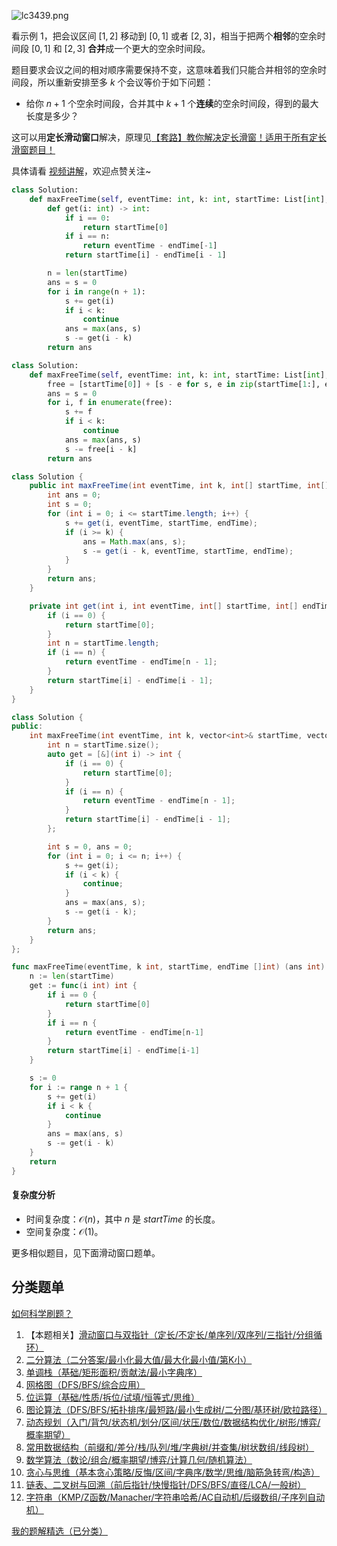 ![lc3439.png](https://pic.leetcode.cn/1738458316-BLfZXa-lc3439.png)

看示例 1，把会议区间 $[1,2]$ 移动到 $[0,1]$ 或者 $[2,3]$，相当于把两个**相邻**的空余时间段 $[0,1]$ 和 $[2,3]$ **合并**成一个更大的空余时间段。

题目要求会议之间的相对顺序需要保持不变，这意味着我们只能合并相邻的空余时间段，所以重新安排至多 $k$ 个会议等价于如下问题：

- 给你 $n+1$ 个空余时间段，合并其中 $k+1$ 个**连续**的空余时间段，得到的最大长度是多少？

这可以用**定长滑动窗口**解决，原理见[【套路】教你解决定长滑窗！适用于所有定长滑窗题目！](https://leetcode.cn/problems/maximum-number-of-vowels-in-a-substring-of-given-length/solutions/2809359/tao-lu-jiao-ni-jie-jue-ding-chang-hua-ch-fzfo/)

具体请看 [视频讲解](https://www.bilibili.com/video/BV1eUF6eaERQ/?t=38s)，欢迎点赞关注~

```py [sol-Python3]
class Solution:
    def maxFreeTime(self, eventTime: int, k: int, startTime: List[int], endTime: List[int]) -> int:
        def get(i: int) -> int:
            if i == 0:
                return startTime[0]
            if i == n:
                return eventTime - endTime[-1]
            return startTime[i] - endTime[i - 1]

        n = len(startTime)
        ans = s = 0
        for i in range(n + 1):
            s += get(i)
            if i < k:
                continue
            ans = max(ans, s)
            s -= get(i - k)
        return ans
```

```py [sol-Python3 写法二]
class Solution:
    def maxFreeTime(self, eventTime: int, k: int, startTime: List[int], endTime: List[int]) -> int:
        free = [startTime[0]] + [s - e for s, e in zip(startTime[1:], endTime)] + [eventTime - endTime[-1]]
        ans = s = 0
        for i, f in enumerate(free):
            s += f
            if i < k:
                continue
            ans = max(ans, s)
            s -= free[i - k]
        return ans
```

```java [sol-Java]
class Solution {
    public int maxFreeTime(int eventTime, int k, int[] startTime, int[] endTime) {
        int ans = 0;
        int s = 0;
        for (int i = 0; i <= startTime.length; i++) {
            s += get(i, eventTime, startTime, endTime);
            if (i >= k) {
                ans = Math.max(ans, s);
                s -= get(i - k, eventTime, startTime, endTime);
            }
        }
        return ans;
    }

    private int get(int i, int eventTime, int[] startTime, int[] endTime) {
        if (i == 0) {
            return startTime[0];
        }
        int n = startTime.length;
        if (i == n) {
            return eventTime - endTime[n - 1];
        }
        return startTime[i] - endTime[i - 1];
    }
}
```

```cpp [sol-C++]
class Solution {
public:
    int maxFreeTime(int eventTime, int k, vector<int>& startTime, vector<int>& endTime) {
        int n = startTime.size();
        auto get = [&](int i) -> int {
            if (i == 0) {
                return startTime[0];
            }
            if (i == n) {
                return eventTime - endTime[n - 1];
            }
            return startTime[i] - endTime[i - 1];
        };

        int s = 0, ans = 0;
        for (int i = 0; i <= n; i++) {
            s += get(i);
            if (i < k) {
                continue;
            }
            ans = max(ans, s);
            s -= get(i - k);
        }
        return ans;
    }
};
```

```go [sol-Go]
func maxFreeTime(eventTime, k int, startTime, endTime []int) (ans int) {
	n := len(startTime)
	get := func(i int) int {
		if i == 0 {
			return startTime[0]
		}
		if i == n {
			return eventTime - endTime[n-1]
		}
		return startTime[i] - endTime[i-1]
	}

	s := 0
	for i := range n + 1 {
		s += get(i)
		if i < k {
			continue
		}
		ans = max(ans, s)
		s -= get(i - k)
	}
	return
}
```

#### 复杂度分析

- 时间复杂度：$\mathcal{O}(n)$，其中 $n$ 是 $\textit{startTime}$ 的长度。
- 空间复杂度：$\mathcal{O}(1)$。

更多相似题目，见下面滑动窗口题单。

## 分类题单

[如何科学刷题？](https://leetcode.cn/circle/discuss/RvFUtj/)

1. 【本题相关】[滑动窗口与双指针（定长/不定长/单序列/双序列/三指针/分组循环）](https://leetcode.cn/circle/discuss/0viNMK/)
2. [二分算法（二分答案/最小化最大值/最大化最小值/第K小）](https://leetcode.cn/circle/discuss/SqopEo/)
3. [单调栈（基础/矩形面积/贡献法/最小字典序）](https://leetcode.cn/circle/discuss/9oZFK9/)
4. [网格图（DFS/BFS/综合应用）](https://leetcode.cn/circle/discuss/YiXPXW/)
5. [位运算（基础/性质/拆位/试填/恒等式/思维）](https://leetcode.cn/circle/discuss/dHn9Vk/)
6. [图论算法（DFS/BFS/拓扑排序/最短路/最小生成树/二分图/基环树/欧拉路径）](https://leetcode.cn/circle/discuss/01LUak/)
7. [动态规划（入门/背包/状态机/划分/区间/状压/数位/数据结构优化/树形/博弈/概率期望）](https://leetcode.cn/circle/discuss/tXLS3i/)
8. [常用数据结构（前缀和/差分/栈/队列/堆/字典树/并查集/树状数组/线段树）](https://leetcode.cn/circle/discuss/mOr1u6/)
9. [数学算法（数论/组合/概率期望/博弈/计算几何/随机算法）](https://leetcode.cn/circle/discuss/IYT3ss/)
10. [贪心与思维（基本贪心策略/反悔/区间/字典序/数学/思维/脑筋急转弯/构造）](https://leetcode.cn/circle/discuss/g6KTKL/)
11. [链表、二叉树与回溯（前后指针/快慢指针/DFS/BFS/直径/LCA/一般树）](https://leetcode.cn/circle/discuss/K0n2gO/)
12. [字符串（KMP/Z函数/Manacher/字符串哈希/AC自动机/后缀数组/子序列自动机）](https://leetcode.cn/circle/discuss/SJFwQI/)

[我的题解精选（已分类）](https://github.com/EndlessCheng/codeforces-go/blob/master/leetcode/SOLUTIONS.md)
